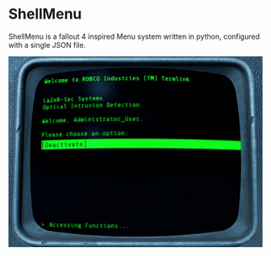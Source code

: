 # ShellMenu

ShellMenu is a fallout 4 inspired Menu system written in python, configured with a single JSON file.

![Fallout Screenshot](https://raw.githubusercontent.com/derDere/ShellMenu/resources/page/terminal.png)